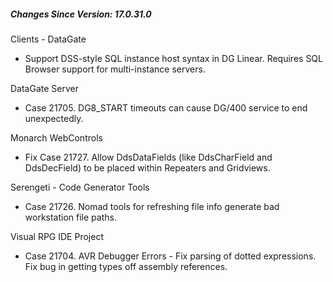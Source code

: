 ﻿<h5 id="SinceVersion">Changes Since Version: 17.0.31.0</h5>

<span class="changeNoteHeading"> Clients - DataGate</span>
<ul>
    <li>Support DSS-style SQL instance host syntax in DG Linear. Requires SQL Browser support for multi-instance servers.</li>
</ul>

<span class="changeNoteHeading"> DataGate Server</span>
<ul>
    <li>Case 21705. DG8_START timeouts can cause DG/400 service to end unexpectedly.</li>
</ul>

<span class="changeNoteHeading"> Monarch WebControls</span>
<ul>
    <li>Fix Case 21727. Allow DdsDataFields (like DdsCharField and DdsDecField) to be placed within Repeaters and Gridviews.</li>
</ul>

<span class="changeNoteHeading"> Serengeti - Code Generator Tools</span>
<ul>
    <li>Case 21726. Nomad tools for refreshing file info generate bad workstation file paths.</li>
</ul>

<span class="changeNoteHeading"> Visual RPG IDE Project</span>
<ul>
    <li>Case 21704. AVR Debugger Errors - Fix parsing of dotted expressions. Fix bug in getting types off assembly references.</li>
</ul>
